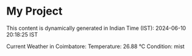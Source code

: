 # My Project

This content is dynamically generated in Indian Time (IST): 2024-06-10 20:18:25 IST


Current Weather in Coimbatore:
Temperature: 26.88 °C
Condition: mist

